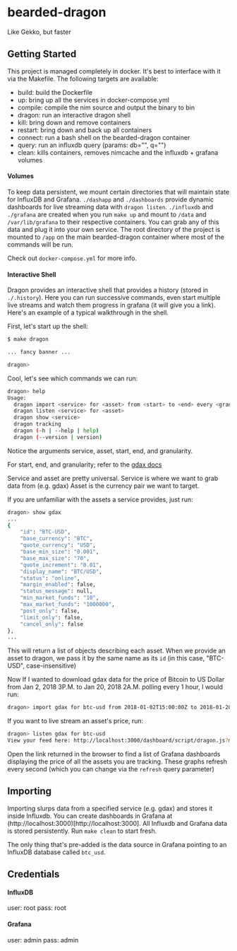 bearded-dragon
==============

Like Gekko, but faster


## Getting Started

This project is managed completely in docker. It's best to interface with it
via the Makefile. The following targets are available:
  - build: build the Dockerfile
  - up: bring up all the services in docker-compose.yml
  - compile: compile the nim source and output the binary to bin
  - dragon: run an interactive dragon shell
  - kill: bring down and remove containers
  - restart: bring down and back up all containers
  - connect: run a bash shell on the bearded-dragon container
  - query: run an influxdb query (params: db="<database>", q="<query>")
  - clean: kills containers, removes nimcache and the influxdb + grafana volumes


#### Volumes

To keep data persistent, we mount certain directories that will maintain state
for InfluxDB and Grafana. `./dashapp` and `./dashboards` provide dynamic dashboards
for live streaming data with `dragon listen`. `./influxdb` and `./grafana` are
created when you run `make up` and mount to `/data` and `/var/lib/grafana` to
their respective containers. You can grab any of this data and plug it into your
own service. The root directory of the project is mounted to `/app` on the
main bearded-dragon container where most of the commands will be run.

Check out `docker-compose.yml` for more info.

#### Interactive Shell

Dragon provides an interactive shell that provides a history (stored in `./.history`).
Here you can run successive commands, even start multiple live streams and watch
them progress in grafana (it will give you a link). Here's an example of a typical
walkthrough in the shell.

First, let's start up the shell:

```sh
$ make dragon

... fancy banner ...

dragon>
```

Cool, let's see which commands we can run:

```sh
dragon> help
Usage:
  dragon import <service> for <asset> from <start> to <end> every <granularity>
  dragon listen <service> for <asset>
  dragon show <service>
  dragon tracking
  dragon (-h | --help | help)
  dragon (--version | version)
```

Notice the arguments service, asset, start, end, and granularity.

For start, end, and granularity; refer to the [gdax docs](https://docs.gdax.com/#get-historic-rates)

Service and asset are pretty universal. Service is where we want to grab data from (e.g. gdax)
Asset is the currency pair we want to target.

If you are unfamiliar with the assets a service provides, just run:

```sh
dragon> show gdax
...
{
    "id": "BTC-USD",
    "base_currency": "BTC",
    "quote_currency": "USD",
    "base_min_size": "0.001",
    "base_max_size": "70",
    "quote_increment": "0.01",
    "display_name": "BTC/USD",
    "status": "online",
    "margin_enabled": false,
    "status_message": null,
    "min_market_funds": "10",
    "max_market_funds": "1000000",
    "post_only": false,
    "limit_only": false,
    "cancel_only": false
},
...
```

This will return a list of objects describing each asset. When we provide an asset
to dragon, we pass it by the same name as its `id` (in this case, "BTC-USD", case-insensitive)

Now If I wanted to download gdax data for the price of Bitcoin to US Dollar
from Jan 2, 2018 3P.M. to Jan 20, 2018 2A.M. polling every 1 hour, I would run:

```sh
dragon> import gdax for btc-usd from 2018-01-02T15:00:00Z to 2018-01-20T2:00:00Z every 1h
```

If you want to live stream an asset's price, run:

```sh
dragon> listen gdax for btc-usd
View your feed here: http://localhost:3000/dashboard/script/dragon.js?metric=price&from=now-5m&to=now&refresh=1s
```

Open the link returned in the browser to find a list of Grafana dashboards displaying
the price of all the assets you are tracking. These graphs refresh every second (which you can change via the `refresh` query parameter)


## Importing

Importing slurps data from a specified service (e.g. gdax) and stores it
inside Influxdb. You can create dashboards in Grafana at (http://localhost:3000)[http://localhost:3000].
All Influxdb and Grafana data is stored persistently. Run `make clean` to start fresh.

The only thing that's pre-added is the data source in Grafana pointing to an InfluxDB database called `btc_usd`.


## Credentials


#### InfluxDB

user: root
pass: root


#### Grafana

user: admin
pass: admin
